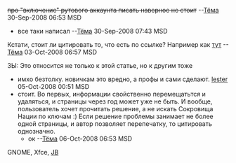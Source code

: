 <s>про "включение" рутового аккаунта писать наверное не стоит</s>
--[Тёма](User:JB "wikilink") 30-Sep-2008 06:53 MSD

  - все таки написал --[Тёма](User:JB "wikilink") 30-Sep-2008 07:43 MSD

Кстати, стоит ли цитировать то, что есть по ссылке? Например как
[тут](http://www.linux.org.ru/wiki/en/Ubuntu#%D0%9A%D0%B0%D0%BA_%22%D0%B2%D0%BA%D0%BB%D1%8E%D1%87%D0%B8%D1%82%D1%8C%22_%D0%B0%D0%BA%D0%BA%D0%B0%D1%83%D0%BD%D1%82_root%3F)
--[Тёма](User:JB "wikilink") 03-Oct-2008 06:57 MSD

ЗЫ: Это относится не только к этой статье, но к другим тоже

  - имхо безтолку. новичкам это вредно, а профы и сами сделают.
    [lester](User:lester_dev "wikilink") 05-Oct-2008 00:51 MSD
  - стоит. Во первых, информации свойственно перемещатьтся и удаляться,
    и страницы через год может уже не быть. И вообще, пользователь
    хочет прочитать решение, а не искать Сокровища Нации по ключам
    :) Если решение проблемы занимает не более одной страницы, и автор
    позволяет перепечатку, то цитировать однозначно.
      - ок --[Тёма](User:JB "wikilink") 06-Oct-2008 06:53 MSD

GNOME, Xfce, [JB](User:JB "wikilink")
